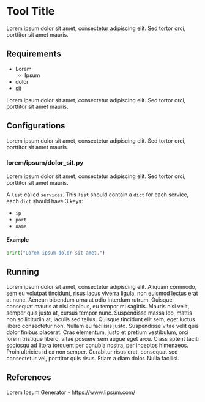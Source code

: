 # Tool Title
Lorem ipsum dolor sit amet, consectetur adipiscing elit. Sed tortor orci, porttitor sit amet mauris.

## Requirements
- Lorem
    - Ipsum
- dolor
- sit
    
Lorem ipsum dolor sit amet, consectetur adipiscing elit. Sed tortor orci, porttitor sit amet mauris.

## Configurations
Lorem ipsum dolor sit amet, consectetur adipiscing elit. Sed tortor orci, porttitor sit amet mauris.

### lorem/ipsum/dolor_sit.py
Lorem ipsum dolor sit amet, consectetur adipiscing elit. Sed tortor orci, porttitor sit amet mauris.

A `list` called `services`.
This `list` should contain a `dict` for each service, each `dict` should have 3 keys: 
- `ip`
- `port`
- `name`

#### Example
```python
print("Lorem ipsum dolor sit amet.")
```

## Running
Lorem ipsum dolor sit amet, consectetur adipiscing elit. Aliquam commodo, sem eu volutpat tincidunt, risus lacus viverra ligula, non euismod lectus erat at nunc. Aenean bibendum urna at odio interdum rutrum. Quisque consequat mauris at nisi dapibus, eu tempor mi sagittis. Mauris nisi velit, semper quis justo at, cursus tempor nunc. Suspendisse massa leo, mattis non sollicitudin at, iaculis sed tellus. Quisque tincidunt elit sem, eget luctus libero consectetur non. Nullam eu facilisis justo. Suspendisse vitae velit quis dolor finibus placerat. Cras elementum, justo et pretium vestibulum, orci lorem tristique libero, vitae posuere sem augue eget arcu. Class aptent taciti sociosqu ad litora torquent per conubia nostra, per inceptos himenaeos. Proin ultricies id ex non semper. Curabitur risus erat, consequat sed consectetur vel, porttitor quis risus. Etiam a diam dolor. Nulla facilisi.

## References
Lorem Ipsum Generator - https://www.lipsum.com/
